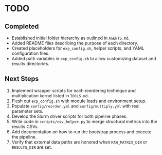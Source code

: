 # TODO

## Completed
- Established initial folder hierarchy as outlined in `AGENTS.md`.
- Added README files describing the purpose of each directory.
- Created placeholders for `exp_config.sh`, helper scripts, and YAML configuration files.
- Added path variables in `exp_config.sh` to allow customizing dataset and results directories.

## Next Steps
1. Implement wrapper scripts for each reordering technique and multiplication kernel listed in `TOOLS.md`.
2. Flesh out `exp_config.sh` with module loads and environment setup.
3. Populate `config/reorder.yml` and `config/multiply.yml` with real parameter sets.
4. Develop the Slurm driver scripts for both pipeline phases.
5. Write code in `scripts/csv_helper.py` to merge structural metrics into the results CSVs.
6. Add documentation on how to run the bootstrap process and execute the pipeline.
7. Verify that external data paths are honored when `RAW_MATRIX_DIR` or `RESULTS_DIR` are set.

